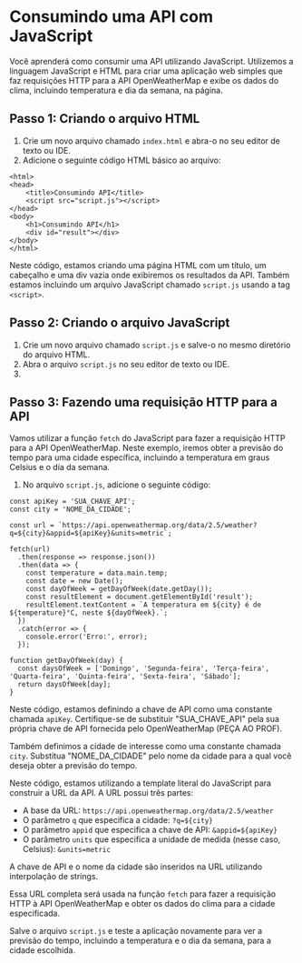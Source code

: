 
# Consumindo uma API com JavaScript

Você aprenderá como consumir uma API utilizando JavaScript. Utilizemos a linguagem JavaScript e HTML para criar uma aplicação web simples que faz requisições HTTP para a API OpenWeatherMap e exibe os dados do clima, incluindo temperatura e dia da semana, na página.

## Passo 1: Criando o arquivo HTML

1.  Crie um novo arquivo chamado `index.html` e abra-o no seu editor de texto ou IDE.
2.  Adicione o seguinte código HTML básico ao arquivo:

```<!DOCTYPE html>
<html>
<head>
    <title>Consumindo API</title>
    <script src="script.js"></script>
</head>
<body>
    <h1>Consumindo API</h1>
    <div id="result"></div>
</body>
</html>
```

Neste código, estamos criando uma página HTML com um título, um cabeçalho e uma div vazia onde exibiremos os resultados da API. Também estamos incluindo um arquivo JavaScript chamado `script.js` usando a tag `<script>`.

 ## Passo 2: Criando o arquivo JavaScript
 1.  Crie um novo arquivo chamado `script.js` e salve-o no mesmo diretório do arquivo HTML.
2.  Abra o arquivo `script.js` no seu editor de texto ou IDE.
3. 
## Passo 3: Fazendo uma requisição HTTP para a API

Vamos utilizar a função `fetch` do JavaScript para fazer a requisição HTTP para a API OpenWeatherMap. Neste exemplo, iremos obter a previsão do tempo para uma cidade específica, incluindo a temperatura em graus Celsius e o dia da semana.

1.  No arquivo `script.js`, adicione o seguinte código:

```
const apiKey = 'SUA_CHAVE_API';
const city = 'NOME_DA_CIDADE';

const url = `https://api.openweathermap.org/data/2.5/weather?q=${city}&appid=${apiKey}&units=metric`;

fetch(url)
  .then(response => response.json())
  .then(data => {
    const temperature = data.main.temp;
    const date = new Date();
    const dayOfWeek = getDayOfWeek(date.getDay());
    const resultElement = document.getElementById('result');
    resultElement.textContent = `A temperatura em ${city} é de ${temperature}°C, neste ${dayOfWeek}.`;
  })
  .catch(error => {
    console.error('Erro:', error);
  });

function getDayOfWeek(day) {
  const daysOfWeek = ['Domingo', 'Segunda-feira', 'Terça-feira', 'Quarta-feira', 'Quinta-feira', 'Sexta-feira', 'Sábado'];
  return daysOfWeek[day];
}
```

Neste código, estamos definindo a chave de API como uma constante chamada `apiKey`. Certifique-se de substituir "SUA_CHAVE_API" pela sua própria chave de API fornecida pelo OpenWeatherMap (PEÇA AO PROF).

Também definimos a cidade de interesse como uma constante chamada `city`. Substitua "NOME_DA_CIDADE" pelo nome da cidade para a qual você deseja obter a previsão do tempo.

Neste código, estamos utilizando a template literal do JavaScript para construir a URL da API. A URL possui três partes:

-   A base da URL: `https://api.openweathermap.org/data/2.5/weather`
-   O parâmetro `q` que especifica a cidade: `?q=${city}`
-   O parâmetro `appid` que especifica a chave de API: `&appid=${apiKey}`
-   O parâmetro `units` que especifica a unidade de medida (nesse caso, Celsius): `&units=metric`

A chave de API e o nome da cidade são inseridos na URL utilizando interpolação de strings.

Essa URL completa será usada na função `fetch` para fazer a requisição HTTP à API OpenWeatherMap e obter os dados do clima para a cidade especificada.

Salve o arquivo `script.js` e teste a aplicação novamente para ver a previsão do tempo, incluindo a temperatura e o dia da semana, para a cidade escolhida.
